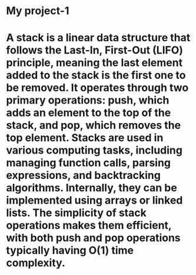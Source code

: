 # My project-1
# A stack is a linear data structure that follows the Last-In, First-Out (LIFO) principle, meaning the last element added to the stack is the first one to be removed. It operates through two primary operations: push, which adds an element to the top of the stack, and pop, which removes the top element. Stacks are used in various computing tasks, including managing function calls, parsing expressions, and backtracking algorithms. Internally, they can be implemented using arrays or linked lists. The simplicity of stack operations makes them efficient, with both push and pop operations typically having O(1) time complexity.
